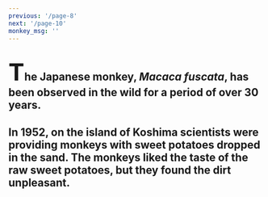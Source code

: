 ```yaml
---
previous: '/page-8'
next: '/page-10'
monkey_msg: ''
---
```


## <span style="font-size:47px;">T</span>he Japanese monkey, _Macaca fuscata_, has been observed in the wild for a period of over 30 years.

## In 1952, on the island of Koshima scientists were providing monkeys with sweet potatoes dropped in the sand. The monkeys liked the taste of the raw sweet potatoes, but they found the dirt unpleasant.
